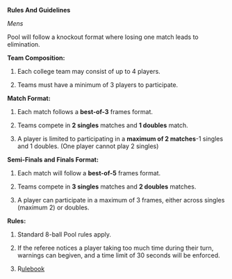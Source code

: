 **Rules And Guidelines**

_Mens_

Pool will follow a knockout format where losing one match leads to elimination.

**Team Composition:**

1.  Each college team may consist of up to 4 players.
    
2.  Teams must have a minimum of 3 players to participate.
    

**Match Format:**

1.  Each match follows a **best-of-3** frames format.
    
2.  Teams compete in **2 singles** matches and **1 doubles** match.
    
3.  A player is limited to participating in a **maximum of 2 matches**\-1 singles and 1 doubles. (One player cannot play 2 singles)
    

**Semi-Finals and Finals Format:**

1.  Each match will follow a **best-of-5** frames format.
    
2.  Teams compete in **3 singles** matches and **2 doubles** matches.
    
3.  A player can participate in a maximum of 3 frames, either across singles (maximum 2) or doubles.
    

**Rules:**

1.  Standard 8-ball Pool rules apply.  [](https://docs.google.com/document/u/0/d/1sUuMvfv2YqpjE7bwNAuKScjcKKcldbK1X1klx7J0wJU/edit)
    
2.  If the referee notices a player taking too much time during their turn, warnings can begiven, and a time limit of 30 seconds will be enforced.
    
3.  R[ulebook](https://docs.google.com/document/u/0/d/1sUuMvfv2YqpjE7bwNAuKScjcKKcldbK1X1klx7J0wJU/edit)